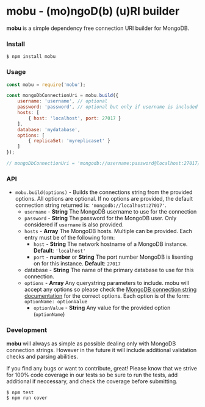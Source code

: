 # mobu - (mo)ngoD(b) (u)RI builder

__mobu__ is a simple dependency free connection URI builder for MongoDB.

### Install
    $ npm install mobu

### Usage
```js
const mobu = require('mobu');

const mongoDbConnectionUri = mobu.build({
    username: 'username', // optional
    password: 'password', // optional but only if username is included
    hosts: [
        { host: 'localhost', port: 27017 }
    ],
    database: 'mydatabase',
    options: [
        { replicaSet: 'myreplicaset' }
    ]
});

// mongoDbConnectionUri = 'mongodb://username:password@localhost:27017/mydatabase?replicaSet=myreplicaset'
```

### API
* `mobu.build(options)` - Builds the connections string from the provided
  options. All options are optional. If no options are provided, the default
  connection string returned is: `'mongodb://localhost:27017'`.
  * `username` - __String__ The MongoDB username to use for the connection
  * `password` - __String__ The password for the MongoDB user. Only considered
    if `username` is also provided.
  * `hosts` - __Array__ The MongoDB hosts. Multiple can be provided. Each entry
    must be of the following form:
    * `host` - __String__ The network hostname of a MongoDB instance.
      __Default__: `'localhost'`
    * `port` - __number__ or __String__ The port number MongoDB is lisenting on for this instance.
      __Default__: `27017`
  * database - __String__ The name of the primary database to use for this
    connection.
  * `options` - __Array__ Any querystring parameters to include. mobu will
    accept any options so please check the [MongoDB connection string
    documentation](https://docs.mongodb.com/manual/reference/connection-string/) for the correct options. Each option is of the form: `optionName: optionValue`
    * `optionValue` - __String__ Any value for the provided option (`optionName`)

### Development

__mobu__ will always as simple as possible dealing only with MongoDB
connection strings. However in the future it will include additional validation
checks and parsing abilities.

If you find any bugs or want to contribute, great! Please know that we strive
for 100% code coverage in our tests so be sure to run the tests, add additional
if neccessary, and check the coverage before submitting.

    $ npm test
    $ npm run cover
